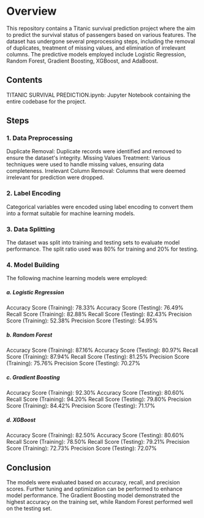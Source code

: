 # Overview
This repository contains a Titanic survival prediction project where the aim to predict the survival status of passengers based on various features. The dataset has undergone several preprocessing steps, including the removal of duplicates, treatment of missing values, and elimination of irrelevant columns. The predictive models employed include Logistic Regression, Random Forest, Gradient Boosting, XGBoost, and AdaBoost.

## Contents
TITANIC SURVIVAL PREDICTION.ipynb: Jupyter Notebook containing the entire codebase for the project.

## Steps
### 1. Data Preprocessing
Duplicate Removal: Duplicate records were identified and removed to ensure the dataset's integrity.
Missing Values Treatment: Various techniques were used to handle missing values, ensuring data completeness.
Irrelevant Column Removal: Columns that were deemed irrelevant for prediction were dropped.
### 2. Label Encoding
Categorical variables were encoded using label encoding to convert them into a format suitable for machine learning models.
### 3. Data Splitting
The dataset was split into training and testing sets to evaluate model performance. The split ratio used was 80% for training and 20% for testing.
### 4. Model Building
The following machine learning models were employed:

##### a. Logistic Regression
Accuracy Score (Training): 78.33%
Accuracy Score (Testing): 76.49%
Recall Score (Training): 82.88%
Recall Score (Testing): 82.43%
Precision Score (Training): 52.38%
Precision Score (Testing): 54.95%
##### b. Random Forest
Accuracy Score (Training): 87.16%
Accuracy Score (Testing): 80.97%
Recall Score (Training): 87.94%
Recall Score (Testing): 81.25%
Precision Score (Training): 75.76%
Precision Score (Testing): 70.27%
##### c. Gradient Boosting
Accuracy Score (Training): 92.30%
Accuracy Score (Testing): 80.60%
Recall Score (Training): 94.20%
Recall Score (Testing): 79.80%
Precision Score (Training): 84.42%
Precision Score (Testing): 71.17%
##### d. XGBoost
Accuracy Score (Training): 82.50%
Accuracy Score (Testing): 80.60%
Recall Score (Training): 78.50%
Recall Score (Testing): 79.21%
Precision Score (Training): 72.73%
Precision Score (Testing): 72.07%

## Conclusion
The models were evaluated based on accuracy, recall, and precision scores. Further tuning and optimization can be performed to enhance model performance. 
The Gradient Boosting model demonstrated the highest accuracy on the training set, while Random Forest performed well on the testing set.
